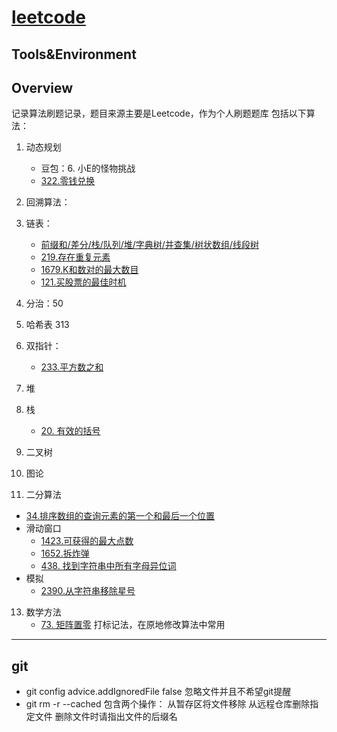 # [leetcode](https://leetcode.cn/)

## Tools&Environment
## Overview

记录算法刷题记录，题目来源主要是Leetcode，作为个人刷题题库
包括以下算法：

1. 动态规划
   - 豆包：6. 小E的怪物挑战
   - [322.零钱兑换](https://leetcode.cn/problems/coin-change/description/?envType=study-plan-v2&envId=top-100-liked)
2. 回溯算法：

4. 链表：
   - [前缀和/差分/栈/队列/堆/字典树/并查集/树状数组/线段树](https://leetcode.cn/circle/discuss/mOr1u6/)
   - [219.存在重复元素](https://leetcode.cn/problems/contains-duplicate-ii/solutions/1218075/cun-zai-zhong-fu-yuan-su-ii-by-leetcode-kluvk/)
   - [1679.K和数对的最大数目](https://leetcode.cn/problems/max-number-of-k-sum-pairs/description/)
   - [121.买股票的最佳时机](https://leetcode.cn/problems/best-time-to-buy-and-sell-stock/description/)
5. 分治：50 
6. 哈希表 313
7. 双指针：
   - [233.平方数之和](https://leetcode.cn/problems/sum-of-square-numbers/description/)
8. 堆
9. 栈
   - [20. 有效的括号](https://leetcode.cn/problems/valid-parentheses/?envType=study-plan-v2&envId=top-100-liked)
10. 二叉树
11. 图论
12. 二分算法
  - [34.排序数组的查询元素的第一个和最后一个位置](https://leetcode.cn/problems/find-first-and-last-position-of-element-in-sorted-array/description/)
- 滑动窗口
  - [1423.可获得的最大点数](https://leetcode.cn/problems/maximum-points-you-can-obtain-from-cards/description/)
  - [1652.拆炸弹](https://leetcode.cn/problems/defuse-the-bomb/description/)
  - [438. 找到字符串中所有字母异位词](https://leetcode.cn/problems/find-all-anagrams-in-a-string/description/?envType=study-plan-v2&envId=top-100-liked)
- 模拟
  - [2390.从字符串移除星号](https://leetcode.cn/problems/removing-stars-from-a-string/description/)
13. 数学方法
    - [73. 矩阵置零](https://leetcode.cn/problems/set-matrix-zeroes/?envType=study-plan-v2&envId=top-100-liked)  打标记法，在原地修改算法中常用
  <hr/>

## git

- git config advice.addIgnoredFile false 忽略文件并且不希望git提醒
- git rm -r --cached  包含两个操作： 从暂存区将文件移除 从远程仓库删除指定文件 删除文件时请指出文件的后缀名
